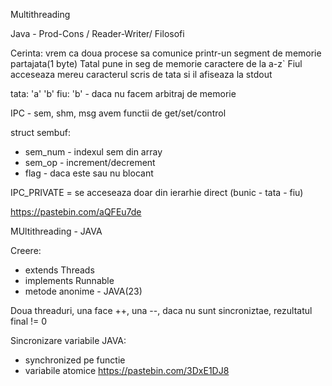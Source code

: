 Multithreading

Java - Prod-Cons / Reader-Writer/ Filosofi

Cerinta: vrem ca doua procese sa comunice printr-un segment de memorie partajata(1 byte)
Tatal pune in seg de memorie caractere de la a-z`
Fiul acceseaza mereu caracterul scris de tata si il afiseaza la stdout


tata:  'a' 'b'
    fiu: 'b' - daca nu facem arbitraj de memorie

IPC - sem, shm, msg 
avem functii de get/set/control

struct sembuf:  
-   sem_num - indexul sem din array
-  sem_op - increment/decrement
-  flag - daca este sau nu blocant

IPC_PRIVATE = se acceseaza doar din ierarhie direct (bunic - tata - fiu)

https://pastebin.com/aQFEu7de


MUltithreading - JAVA

Creere:
 - extends Threads
 - implements Runnable
 - metode anonime - JAVA(23)

Doua threaduri, una face ++, una --, daca nu sunt sincroniztae, rezultatul final != 0

Sincronizare variabile JAVA:
- synchronized pe functie
- variabile atomice
https://pastebin.com/3DxE1DJ8








